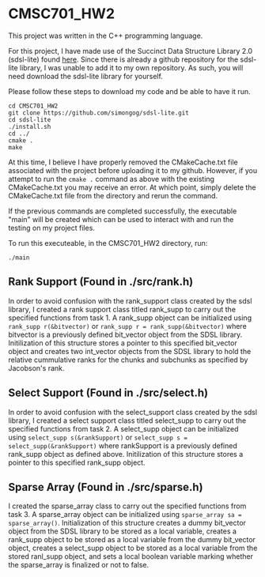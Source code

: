 # CMSC701_HW2

This project was written in the C++ programming language. 

For this project, I have made use of the Succinct Data Structure Library 2.0 (sdsl-lite) found [here](https://github.com/simongog/sdsl-lite). Since there is already a github repository for the sdsl-lite library, I was unable to add it to my own repository. As such, you will need download the sdsl-lite library for yourself. 

Please follow these steps to download my code and be able to have it run. 

```git clone git@github.com:stang10/CMSC701_HW2.git
cd CMSC701_HW2
git clone https://github.com/simongog/sdsl-lite.git
cd sdsl-lite
./install.sh
cd ../
cmake . 
make
```

At this time, I believe I have properly removed the CMakeCache.txt file associated with the project before uploading it to my github. However, if you attempt to run the `cmake .` command as above with the existing CMakeCache.txt you may receive an error. At which point, simply delete the CMakeCache.txt file from the directory and rerun the command. 

If the previous commands are completed successfully, the executable "main" will be created which can be used to interact with and run the testing on my project files. 

To run this executeable, in the CMSC701_HW2 directory, run: 
```
./main
```

## Rank Support (Found in ./src/rank.h)
In order to avoid confusion with the rank_support class created by the sdsl library, I created a rank support class titled rank_supp to carry out the specified functions from task 1. A rank_supp object can be initialized using `rank_supp r(&bitvector)` or `rank_supp r = rank_supp(&bitvector)` where bitvector is a previously defined bit_vector object from the SDSL library. Initilization of this structure stores a pointer to this specified bit_vector object and creates two int_vector objects from the SDSL library to hold the relative cummulative ranks for the chunks and subchunks as specified by Jacobson's rank. 

## Select Support (Found in ./src/select.h)
In order to avoid confusion with the select_support class created by the sdsl library, I created a select support class titled select_supp to carry out the specified functions from task 2. A select_supp object can be initialized using `select_supp s(&rankSupport)` or `select_supp s = select_supp(&rankSupport)` where rankSupport is a previously defined rank_supp object as defined above. Initilization of this structure stores a pointer to this specified rank_supp object. 

## Sparse Array (Found in ./src/sparse.h)
I created the sparse_array class to carry out the specified functions from task 3. A sparse_array object can be initialized using `sparse_array sa = sparse_array()`. Initialization of this structure creates a dummy bit_vector object from the SDSL library to be stored as a local variable, creates a rank_supp object to be stored as a local variable from the dummy bit_vector object, creates a select_supp object to be stored as a local variable from the stored ranl_supp object, and sets a local boolean variable marking whether the sparse_array is finalized or not to false. 
